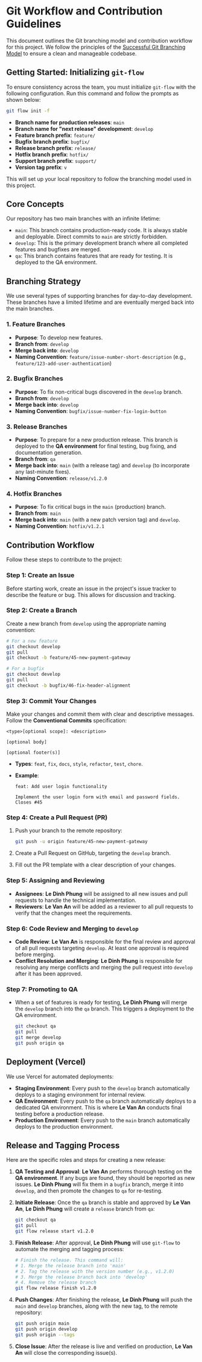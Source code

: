 # Git Workflow and Contribution Guidelines

This document outlines the Git branching model and contribution workflow for this project. We follow the principles of the [Successful Git Branching Model](https://nvie.com/posts/a-successful-git-branching-model/) to ensure a clean and manageable codebase.

## Getting Started: Initializing `git-flow`

To ensure consistency across the team, you must initialize `git-flow` with the following configuration. Run this command and follow the prompts as shown below:

```bash
git flow init -f
```

- **Branch name for production releases**: `main`
- **Branch name for "next release" development**: `develop`
- **Feature branch prefix**: `feature/`
- **Bugfix branch prefix**: `bugfix/`
- **Release branch prefix**: `release/`
- **Hotfix branch prefix**: `hotfix/`
- **Support branch prefix**: `support/`
- **Version tag prefix**: `v`

This will set up your local repository to follow the branching model used in this project.

## Core Concepts

Our repository has two main branches with an infinite lifetime:

- `main`: This branch contains production-ready code. It is always stable and deployable. Direct commits to `main` are strictly forbidden.
- `develop`: This is the primary development branch where all completed features and bugfixes are merged.
- `qa`: This branch contains features that are ready for testing. It is deployed to the QA environment.

## Branching Strategy

We use several types of supporting branches for day-to-day development. These branches have a limited lifetime and are eventually merged back into the main branches.

### 1. Feature Branches

- **Purpose**: To develop new features.
- **Branch from**: `develop`
- **Merge back into**: `develop`
- **Naming Convention**: `feature/issue-number-short-description` (e.g., `feature/123-add-user-authentication`)

### 2. Bugfix Branches

- **Purpose**: To fix non-critical bugs discovered in the `develop` branch.
- **Branch from**: `develop`
- **Merge back into**: `develop`
- **Naming Convention**: `bugfix/issue-number-fix-login-button`

### 3. Release Branches

- **Purpose**: To prepare for a new production release. This branch is deployed to the **QA environment** for final testing, bug fixing, and documentation generation.
- **Branch from**: `qa`
- **Merge back into**: `main` (with a release tag) and `develop` (to incorporate any last-minute fixes).
- **Naming Convention**: `release/v1.2.0`

### 4. Hotfix Branches

- **Purpose**: To fix critical bugs in the `main` (production) branch.
- **Branch from**: `main`
- **Merge back into**: `main` (with a new patch version tag) and `develop`.
- **Naming Convention**: `hotfix/v1.2.1`

## Contribution Workflow

Follow these steps to contribute to the project:

### Step 1: Create an Issue

Before starting work, create an issue in the project's issue tracker to describe the feature or bug. This allows for discussion and tracking.

### Step 2: Create a Branch

Create a new branch from `develop` using the appropriate naming convention:

```bash
# For a new feature
git checkout develop
git pull
git checkout -b feature/45-new-payment-gateway

# For a bugfix
git checkout develop
git pull
git checkout -b bugfix/46-fix-header-alignment
```

### Step 3: Commit Your Changes

Make your changes and commit them with clear and descriptive messages. Follow the **Conventional Commits** specification:

```
<type>[optional scope]: <description>

[optional body]

[optional footer(s)]
```

- **Types**: `feat`, `fix`, `docs`, `style`, `refactor`, `test`, `chore`.
- **Example**:

  ```
  feat: Add user login functionality

  Implement the user login form with email and password fields.
  Closes #45
  ```

### Step 4: Create a Pull Request (PR)

1.  Push your branch to the remote repository:

    ```bash
    git push -u origin feature/45-new-payment-gateway
    ```

2.  Create a Pull Request on GitHub, targeting the `develop` branch.
3.  Fill out the PR template with a clear description of your changes.

### Step 5: Assigning and Reviewing

- **Assignees**: **Le Dinh Phung** will be assigned to all new issues and pull requests to handle the technical implementation.
- **Reviewers**: **Le Van An** will be added as a reviewer to all pull requests to verify that the changes meet the requirements.

### Step 6: Code Review and Merging to `develop`

- **Code Review**: **Le Van An** is responsible for the final review and approval of all pull requests targeting `develop`. At least one approval is required before merging.
- **Conflict Resolution and Merging**: **Le Dinh Phung** is responsible for resolving any merge conflicts and merging the pull request into `develop` after it has been approved.

### Step 7: Promoting to QA

- When a set of features is ready for testing, **Le Dinh Phung** will merge the `develop` branch into the `qa` branch. This triggers a deployment to the QA environment.

  ```bash
  git checkout qa
  git pull
  git merge develop
  git push origin qa
  ```

## Deployment (Vercel)

We use Vercel for automated deployments:

- **Staging Environment**: Every push to the `develop` branch automatically deploys to a staging environment for internal review.
- **QA Environment**: Every push to the `qa` branch automatically deploys to a dedicated QA environment. This is where **Le Van An** conducts final testing before a production release.
- **Production Environment**: Every push to the `main` branch automatically deploys to the production environment.

## Release and Tagging Process

Here are the specific roles and steps for creating a new release:

1.  **QA Testing and Approval**: **Le Van An** performs thorough testing on the **QA environment**. If any bugs are found, they should be reported as new issues. **Le Dinh Phung** will fix them in a `bugfix` branch, merge it into `develop`, and then promote the changes to `qa` for re-testing.
2.  **Initiate Release**: Once the `qa` branch is stable and approved by **Le Van An**, **Le Dinh Phung** will create a `release` branch from `qa`:

    ```bash
    git checkout qa
    git pull
    git flow release start v1.2.0
    ```

3.  **Finish Release**: After approval, **Le Dinh Phung** will use `git-flow` to automate the merging and tagging process:

    ```bash
    # Finish the release. This command will:
    # 1. Merge the release branch into 'main'
    # 2. Tag the release with the version number (e.g., v1.2.0)
    # 3. Merge the release branch back into 'develop'
    # 4. Remove the release branch
    git flow release finish v1.2.0
    ```

4.  **Push Changes**: After finishing the release, **Le Dinh Phung** will push the `main` and `develop` branches, along with the new tag, to the remote repository:

    ```bash
    git push origin main
    git push origin develop
    git push origin --tags
    ```

5.  **Close Issue**: After the release is live and verified on production, **Le Van An** will close the corresponding issue(s).
